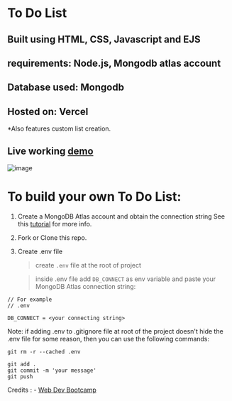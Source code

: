 # To Do List

## Built using HTML, CSS, Javascript and EJS
## requirements: Node.js, Mongodb atlas account
## Database used: Mongodb
## Hosted on: Vercel

*Also features custom list creation.


## Live working [demo](https://to-do-007.vercel.app/) 

![image](https://github.com/ankitmeena007/to_do/assets/63893740/3c5bc120-2ecb-4042-b1fa-c08642734f77)


# To build your own To Do List:

1. Create a MongoDB Atlas account and obtain the connection string
   See this [tutorial](https://www.mongodb.com/docs/guides/atlas/connection-string/) for more info.

2. Fork or Clone this repo.

3. Create .env file
   > create `.env` file at the root of project
   
   > inside .env file add `DB_CONNECT` as env variable and paste your MongoDB Atlas connection string:

```
// For example
// .env

DB_CONNECT = <your connecting string>
```
Note: if adding .env to .gitignore file at root of the project doesn't hide the .env file for some reason, then you can use the following commands:

```
git rm -r --cached .env

git add .
git commit -m 'your message'
git push
```


Credits : - [Web Dev Bootcamp](https://www.udemy.com/course/the-complete-web-development-bootcamp)
